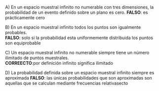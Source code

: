 A) En un espacio muestral infinito no numerable con tres dimensiones, la probabilidad de un evento definido sobre un plano es cero. 
	**FALSO**: es prácticamente cero
	
B) En un espacio muestral infinito todos los puntos son igualmente probables.  
	**FALSO**: solo si la probabilidad esta uniformemente distribuida los puntos son equiprobable
	
C) Un espacio muestral infinito no numerable siempre tiene un número ilimitado de puntos muestrales.  
	**CORREECTO**:por definición infinito significa ilimitado
	
D) La probabilidad definida sobre un espacio muestral infinito siempre es aproximada
  **FALSO**: las únicas probabilidades que son aproximadas son aquellas que se calculan mediante frecuencias relativasecto